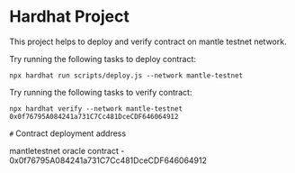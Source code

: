# Hardhat Project

This project helps to deploy and verify contract on mantle testnet network.

Try running the following tasks to deploy contract:

```shell
npx hardhat run scripts/deploy.js --network mantle-testnet

```

Try running the following tasks to verify contract:

```shell
npx hardhat verify --network mantle-testnet 0x0f76795A084241a731C7Cc481DceCDF646064912

```

`#` Contract deployment address

mantletestnet oracle contract - 0x0f76795A084241a731C7Cc481DceCDF646064912  